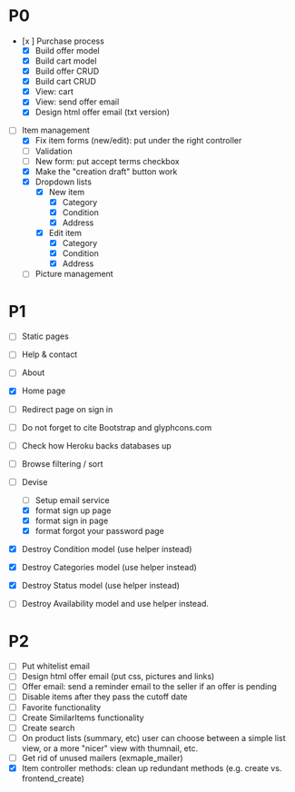 # P0
- [x ] Purchase process
  - [x] Build offer model
  - [x] Build cart model
  - [x] Build offer CRUD
  - [x] Build cart CRUD
  - [x] View: cart
  - [x] View: send offer email
  - [x] Design html offer email (txt version)

- [ ] Item management
  - [x] Fix item forms (new/edit): put under the right controller
  - [ ] Validation
  - [ ] New form: put accept terms checkbox
  - [x] Make the "creation draft" button work
  - [x] Dropdown lists
    -[x] New item
      -[x] Category
      -[x] Condition
      -[x] Address
    -[x] Edit item
      -[x] Category
      -[x] Condition
      -[x] Address
  - [ ] Picture management

# P1
- [ ] Static pages
 - [ ] Help & contact
 - [ ] About
 - [x] Home page
 - [ ] Redirect page on sign in
 - [ ] Do not forget to cite Bootstrap and glyphcons.com
 - [ ] Check how Heroku backs databases up
 - [ ] Browse filtering / sort

- [ ] Devise
  - [ ] Setup email service
  - [x] format sign up page
  - [x] format sign in page
  - [x] format forgot your password page

- [x] Destroy Condition model (use helper instead)
- [x] Destroy Categories model (use helper instead)
- [x] Destroy Status model (use helper instead)
- [ ] Destroy Availability model and use helper instead.

# P2
- [ ] Put whitelist email
- [ ] Design html offer email (put css, pictures and links)
- [ ] Offer email: send a reminder email to the seller if an offer is pending
- [ ] Disable items after they pass the cutoff date
- [ ] Favorite functionality
- [ ] Create SimilarItems functionality
- [ ] Create search
- [ ] On product lists (summary, etc) user can choose between a simple list view, or a more "nicer" view with thumnail, etc.
- [ ] Get rid of unused mailers (exmaple_mailer)
- [x] Item controller methods: clean up redundant methods (e.g. create vs. frontend_create)
